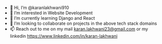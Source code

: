 - 👋 Hi, I’m @karanlakhwani910
- 👀 I’m interested in Website Development
- 🌱 I’m currently learning Django and React
- 💞️ I’m looking to collaborate on projects in the above tech stack domains
- 📫 Reach out to me on my mail karan.lakhwani23@gmail.com or my linkedin https://www.linkedin.com/in/karan-lakhwani
